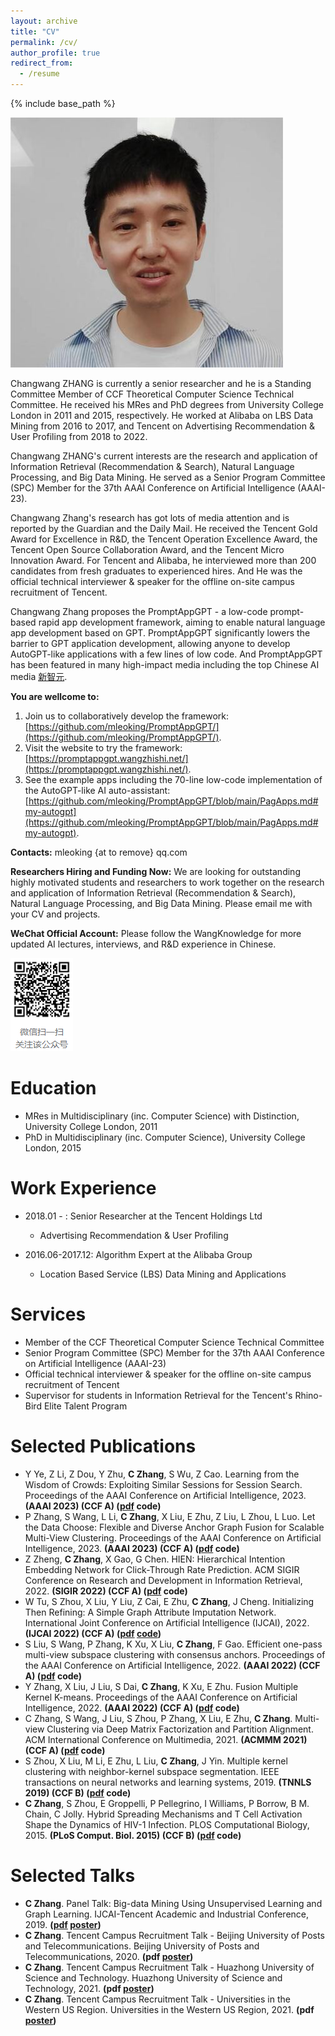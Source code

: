 ```yaml
---
layout: archive
title: "CV"
permalink: /cv/
author_profile: true
redirect_from:
  - /resume
---
```


{% include base_path %}

![Changwang ZHANG](/images/leo_scholar_icon_middle.jpg)

Changwang ZHANG is currently a senior researcher and he is a Standing Committee Member of CCF Theoretical Computer Science Technical Committee. He received his MRes and PhD degrees from University College London in 2011 and 2015, respectively. He worked at Alibaba on LBS Data Mining from 2016 to 2017, and Tencent on Advertising Recommendation & User Profiling from 2018 to 2022. 

Changwang ZHANG's current interests are the research and application of Information Retrieval (Recommendation & Search), Natural Language Processing, and Big Data Mining. He served as a Senior Program Committee (SPC) Member for the 37th AAAI Conference on Artificial Intelligence (AAAI-23). 

Changwang Zhang's research has got lots of media attention and is reported by the Guardian and the Daily Mail. He received the Tencent Gold Award for Excellence in R&D, the Tencent Operation Excellence Award, the Tencent Open Source Collaboration Award, and the Tencent Micro Innovation Award. For Tencent and Alibaba, he interviewed more than 200 candidates from fresh graduates to experienced hires. And He was the official technical interviewer & speaker for the offline on-site campus recruitment of Tencent.

Changwang Zhang proposes the PromptAppGPT - a low-code prompt-based rapid app development framework, aiming to enable natural language app development based on GPT. PromptAppGPT significantly lowers the barrier to GPT application development, allowing anyone to develop AutoGPT-like applications with a few lines of low code. And PromptAppGPT has been featured in many high-impact media including the top Chinese AI media [新智元](https://mp.weixin.qq.com/s/_-U56N2CBR9DldaZ8mO-Hw).

**You are wellcome to:**
1. Join us to collaboratively develop the framework: [https://github.com/mleoking/PromptAppGPT/](https://github.com/mleoking/PromptAppGPT/).
2. Visit the website to try the framework: [https://promptappgpt.wangzhishi.net/](https://promptappgpt.wangzhishi.net/).
3. See the example apps including the 70-line low-code implementation of the AutoGPT-like AI auto-assistant: [https://github.com/mleoking/PromptAppGPT/blob/main/PagApps.md#my-autogpt](https://github.com/mleoking/PromptAppGPT/blob/main/PagApps.md#my-autogpt).

**Contacts:** mleoking {at to remove} qq.com

**Researchers Hiring and Funding Now:** We are looking for outstanding highly motivated students and researchers to work together on the research and application of Information Retrieval (Recommendation & Search), Natural Language Processing, and Big Data Mining. Please email me with your CV and projects.

**WeChat Official Account:** Please follow the WangKnowledge for more updated AI lectures, interviews, and R&D experience in Chinese.  

![Changwang ZHANG's WeChat Official Account](/images/mknow_qrcode.png)

# Education

* MRes in Multidisciplinary (inc. Computer Science) with Distinction, University College London, 2011
* PhD in Multidisciplinary (inc. Computer Science), University College London, 2015

# Work Experience

* 2018.01 - : Senior Researcher at the Tencent Holdings Ltd
  * Advertising Recommendation & User Profiling 

* 2016.06-2017.12: Algorithm Expert at the Alibaba Group
  * Location Based Service (LBS) Data Mining and Applications
 
# Services

* Member of the CCF Theoretical Computer Science Technical Committee
* Senior Program Committee (SPC) Member for the 37th AAAI Conference on Artificial Intelligence (AAAI-23)
* Official technical interviewer & speaker for the offline on-site campus recruitment of Tencent
* Supervisor for students in Information Retrieval for the Tencent's Rhino-Bird Elite Talent Program


# Selected Publications

* Y Ye, Z Li, Z Dou, Y Zhu, **C Zhang**, S Wu, Z Cao. Learning from the Wisdom of Crowds: Exploiting Similar Sessions for Session Search. Proceedings of the AAAI Conference on Artificial Intelligence, 2023. **(AAAI 2023) (CCF A) ([pdf](/files/2023-aaai-ssr.pdf) code)**
* P Zhang, S Wang, L Li, **C Zhang**, X Liu, E Zhu, Z Liu, L Zhou, L Luo. Let the Data Choose: Flexible and Diverse Anchor Graph Fusion for Scalable Multi-View Clustering. Proceedings of the AAAI Conference on Artificial Intelligence, 2023. **(AAAI 2023) (CCF A) ([pdf](/files/2023-aaai-fdagf.pdf) code)**
* Z Zheng, **C Zhang**, X Gao, G Chen. HIEN: Hierarchical Intention Embedding Network for Click-Through Rate Prediction. ACM SIGIR Conference on Research and Development in Information Retrieval, 2022. **(SIGIR 2022) (CCF A) ([pdf](/files/2022_sigir_hien.pdf) code)**
* W Tu, S Zhou, X Liu, Y Liu, Z Cai, E Zhu, **C Zhang**, J Cheng. Initializing Then Refining: A Simple Graph Attribute Imputation Network. International Joint Conference on Artificial Intelligence (IJCAI), 2022. **(IJCAI 2022) (CCF A) ([pdf](/files/2022_ijcai_itr.pdf) [code](https://github.com/WxTu/ITR))**
* S Liu, S Wang, P Zhang, K Xu, X Liu, **C Zhang**, F Gao. Efficient one-pass multi-view subspace clustering with consensus anchors. Proceedings of the AAAI Conference on Artificial Intelligence, 2022. **(AAAI 2022) (CCF A) ([pdf](/files/2022_aaai_eomsc_ca.pdf) code)**
* Y Zhang, X Liu, J Liu, S Dai, **C Zhang**, K Xu, E Zhu. Fusion Multiple Kernel K-means. Proceedings of the AAAI Conference on Artificial Intelligence, 2022. **(AAAI 2022) (CCF A) ([pdf](/files/2022_aaai_fmkk.pdf) code)**
* C Zhang, S Wang, J Liu, S Zhou, P Zhang, X Liu, E Zhu, **C Zhang**. Multi-view Clustering via Deep Matrix Factorization and Partition Alignment. ACM International Conference on Multimedia, 2021. **(ACMMM 2021) (CCF A) ([pdf](/files/2021_acmmm_mvcvdmf.pdf) code)**
* S Zhou, X Liu, M Li, E Zhu, L Liu, **C Zhang**, J Yin. Multiple kernel clustering with neighbor-kernel subspace segmentation. IEEE transactions on neural networks and learning systems, 2019. **(TNNLS 2019) (CCF B) ([pdf](/files/2019_tnnls_mkcwnkss.pdf) code)**
* **C Zhang**, S Zhou, E Groppelli, P Pellegrino, I Williams, P Borrow, B M. Chain, C Jolly. Hybrid Spreading Mechanisms and T Cell Activation Shape the Dynamics of HIV-1 Infection. PLOS Computational Biology, 2015. **(PLoS Comput. Biol. 2015) (CCF B) ([pdf](/files/2015_ploscombi_hivhybridspreading.pdf) code)**

# Selected Talks

* **C Zhang**. Panel Talk: Big-data Mining Using Unsupervised Learning and Graph Learning. IJCAI-Tencent Academic and Industrial Conference, 2019. **([pdf](/files/2019_ijcai_taic.pdf) [poster](/images/2019_talk_ijcai_booth_talk.jpg))**
* **C Zhang**. Tencent Campus Recruitment Talk - Beijing University of Posts and Telecommunications. Beijing University of Posts and Telecommunications, 2020. **(pdf [poster](/images/2020_talk_tencent_xiaozhao_bjyd.jpg))**
* **C Zhang**. Tencent Campus Recruitment Talk - Huazhong University of Science and Technology. Huazhong University of Science and Technology, 2021. **(pdf [poster](/images/2021_talk_tencent_xiaozhao_hzkj.jpg))**
* **C Zhang**. Tencent Campus Recruitment Talk - Universities in the Western US Region. Universities in the Western US Region, 2021. **(pdf [poster](/images/2022_talk_tencent_xiaozhao_meixi.jpg))**
